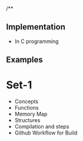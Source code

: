 /**

## Implementation

* In C programming

## Examples
 # Set-1
 * Concepts
  * Functions
  * Memory Map
  * Structures
  * Compilation and steps
  * Github Workflow for Build
